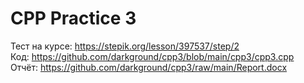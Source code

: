 # CPP Practice 3
Тест на курсе: https://stepik.org/lesson/397537/step/2  
Код: https://github.com/darkground/cpp3/blob/main/cpp3/cpp3.cpp   
Отчёт: https://github.com/darkground/cpp3/raw/main/Report.docx